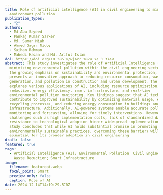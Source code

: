```yaml
---
title: Role of artificial intelligence (AI) in civil engineering to minimize
  environment pollution
publication_types:
  - "2"
authors:
  - Md Abu Sayeed
  - Pankaj Kumar Sarker
  - Md. Suman Miah
  - Ahmed Sagar Ridoy
  - Saihan Rahman
  - Mahedi Hasan and Md. Ariful Islam
doi: https://doi.org/10.30574/wjarr.2024.24.3.3748
abstract: This study investigates the role of Artificial Intelligence (AI) in
  minimizing environmental pollution within the civil engineering sectors. With
  the growing emphasis on sustainability and environmental protection, AI
  presents an innovative approach to reducing resource consumption, waste
  generation, and pollution in construction and urban development. The research
  explores various applications of AI, including resource optimization, waste
  reduction, energy efficiency, smart infrastructure, and real-time
  environmental pollution monitoring. Key findings suggest that AI technologies
  contribute to improved sustainability by optimizing material usage, enhancing
  recycling processes, and reducing energy consumption in buildings and
  infrastructure. Additionally, AI-powered systems enable accurate pollution
  monitoring and forecasting, allowing for timely interventions. However,
  challenges such as high implementation costs, lack of standardized data, and
  resistance to technological adoption hinder widespread implementation. The
  study concludes that while AI holds substantial promise in promoting
  environmentally sustainable practices, overcoming these barriers will be
  essential for its broader adoption in civil engineering.
draft: false
featured: true
tags:
  - Artificial Intelligence (AI); Environmental Pollution; Civil Engineering;
    Waste Reduction; Smart Infrastructure
image:
  filename: featureai.webp
  focal_point: Smart
  preview_only: false
  caption: Role of AI
date: 2024-12-14T14:19:29.570Z
---
```

